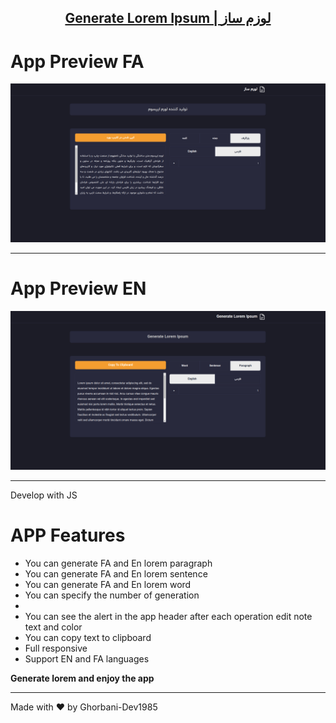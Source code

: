 <p align="center">
  <a href="#">
    <h2 align="center">Generate Lorem Ipsum | لوزم ساز</h2>
  </a>
</p>

# App Preview FA

![Anurag Hazra Site Preview](./Assets/Images/Screenshot-FA.png)

---
# App Preview EN

![Anurag Hazra Site Preview](./Assets/Images/Screenshot-EN.png)

---
Develop with JS

# APP Features
<ul>
<li>You can generate FA and En lorem paragraph</li>
<li>You can generate FA and En lorem sentence</li>
<li>You can generate FA and En lorem word</li>
<li>You can specify the number of generation<li>
<li>You can see the alert in the app header after 
each operation edit note text and color
</li>
<li>You can copy text to clipboard</li>
<li>Full responsive</li>
<li>Support EN and FA languages</li>
</ul>


<strong>Generate lorem and enjoy the app</strong>

---

Made with :heart: by Ghorbani-Dev1985
